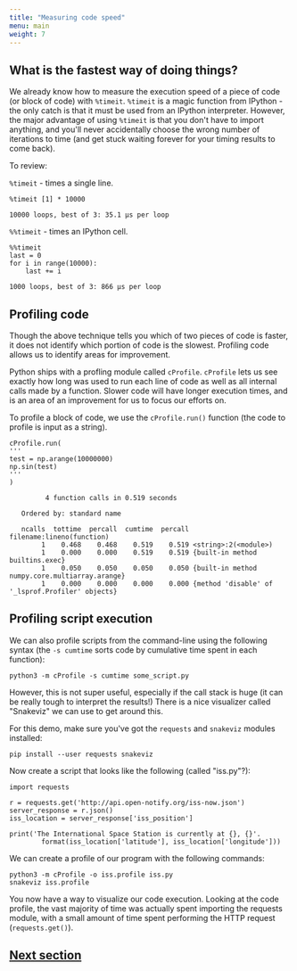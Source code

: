 ```yaml
---
title: "Measuring code speed"
menu: main
weight: 7
---
```


## What is the fastest way of doing things?

We already know how to measure the execution speed of a piece of code (or block of code) with `%timeit`.
`%timeit` is a magic function from IPython - 
the only catch is that it must be used from an IPython interpreter.
However, the major advantage of using `%timeit` is that you don't have to import anything, 
and you'll never accidentally choose the wrong number of iterations to time 
(and get stuck waiting forever for your timing results to come back).

To review:

`%timeit` - times a single line.

```
%timeit [1] * 10000
```
```
10000 loops, best of 3: 35.1 µs per loop
```

`%%timeit` - times an IPython cell.

```
%%timeit
last = 0
for i in range(10000):
	last += i
```
```
1000 loops, best of 3: 866 µs per loop
```

## Profiling code

Though the above technique tells you which of two pieces of code is faster, 
it does not identify which portion of code is the slowest.
Profiling code allows us to identify areas for improvement.

Python ships with a profling module called `cProfile`. 
`cProfile` lets us see exactly how long was used to run each line of code as well as all internal calls made by a function.
Slower code will have longer execution times,
and is an area of an improvement for us to focus our efforts on.

To profile a block of code, we use the `cProfile.run()` function
(the code to profile is input as a string).

```
cProfile.run(
'''
test = np.arange(10000000)
np.sin(test)
'''
)
```
```
         4 function calls in 0.519 seconds

   Ordered by: standard name

   ncalls  tottime  percall  cumtime  percall filename:lineno(function)
        1    0.468    0.468    0.519    0.519 <string>:2(<module>)
        1    0.000    0.000    0.519    0.519 {built-in method builtins.exec}
        1    0.050    0.050    0.050    0.050 {built-in method numpy.core.multiarray.arange}
        1    0.000    0.000    0.000    0.000 {method 'disable' of '_lsprof.Profiler' objects}
```

## Profiling script execution

We can also profile scripts from the command-line using the following syntax
(the `-s cumtime` sorts code by cumulative time spent in each function):

`python3 -m cProfile -s cumtime some_script.py`

However, this is not super useful, especially if the call stack is huge (it can be really tough to interpret the results!)
There is a nice visualizer called "Snakeviz" we can use to get around this.

For this demo, make sure you've got the `requests` and `snakeviz` modules installed:
```
pip install --user requests snakeviz
```

Now create a script that looks like the following (called "iss.py"?):

```
import requests

r = requests.get('http://api.open-notify.org/iss-now.json')
server_response = r.json()
iss_location = server_response['iss_position']

print('The International Space Station is currently at {}, {}'.
        format(iss_location['latitude'], iss_location['longitude']))
```

We can create a profile of our program with the following commands:

```
python3 -m cProfile -o iss.profile iss.py
snakeviz iss.profile
```

You now have a way to visualize our code execution.
Looking at the code profile, the vast majority of time was actually spent importing the requests module, 
with a small amount of time spent performing the HTTP request (`requests.get()`).

## [Next section](../performance/)

